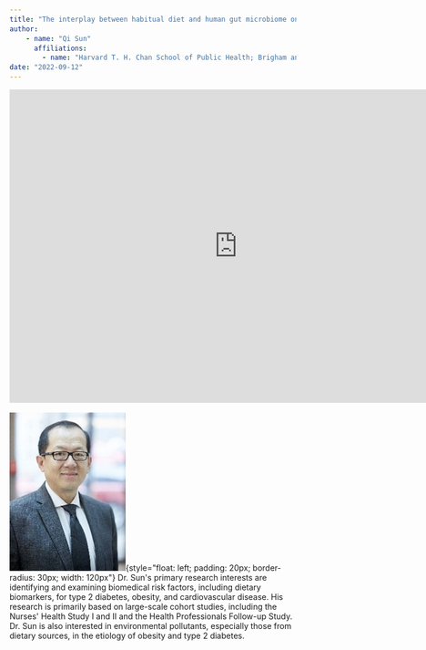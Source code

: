 ```yaml
---
title: "The interplay between habitual diet and human gut microbiome on cardiometabolic health"
author: 
    - name: "Qi Sun"
      affiliations: 
        - name: "Harvard T. H. Chan School of Public Health; Brigham and Women's Hospital; Harvard Medical School"
date: "2022-09-12"
---
```


<iframe src="https://app.box.com/embed/s/76rq96si7syg58lcjruu05dzc8hj4q91?sortColumn=date&view=list" width="800" height="550" frameborder="0" allowfullscreen webkitallowfullscreen msallowfullscreen></iframe>

![](/images/speakers/qi-sun.png){style="float: left; padding: 20px; border-radius: 30px; width: 120px"} Dr. Sun's primary research interests are identifying and examining biomedical risk factors, including dietary biomarkers, for type 2 diabetes, obesity, and cardiovascular disease. His research is primarily based on large-scale cohort studies, including the Nurses' Health Study I and II and the Health Professionals Follow-up Study. Dr. Sun is also interested in environmental pollutants, especially those from dietary sources, in the etiology of obesity and type 2 diabetes.
